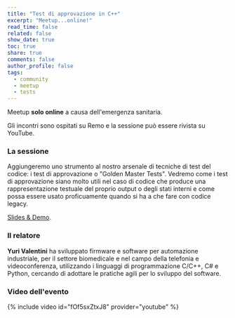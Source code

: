 ```yaml
---
title: "Test di approvazione in C++"
excerpt: "Meetup...online!"
read_time: false
related: false
show_date: true
toc: true
share: true
comments: false
author_profile: false
tags:
  - community
  - meetup
  - tests
---
```


Meetup **solo online** a causa dell'emergenza sanitaria.

Gli incontri sono ospitati su Remo e la sessione può essere rivista su YouTube.

### La sessione

Aggiungeremo uno strumento al nostro arsenale di tecniche di test del codice: i test di approvazione o "Golden Master Tests".
Vedremo come i test di approvazione siano molto utili nel caso di codice che produce una rappresentazione testuale del proprio output o degli stati interni e come possa essere usato proficuamente quando si ha a che fare con codice legacy.

[Slides & Demo](https://github.com/yuroller/ApprTest).

### Il relatore

**Yuri Valentini** ha sviluppato firmware e software per automazione industriale, per il settore biomedicale e nel campo della telefonia e videoconferenza, utilizzando i linguaggi di programmazione C/C++, C# e Python, cercando di adottare le pratiche agili per lo sviluppo del software.

### Video dell'evento

{% include video id="fOf5sxZtxJ8" provider="youtube" %}
